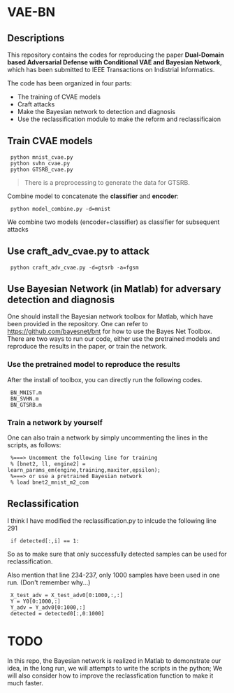 # VAE-BN

## Descriptions

   This repository contains the codes for reproducing the paper **Dual-Domain based Adversarial Defense with Conditional VAE and Bayesian Network**, which has been submitted to IEEE Transactions on Indistrial Informatics. 
     
   The code has been organized in four parts:
   
   * The training of CVAE models
   * Craft attacks
   * Make the Bayesian network to detection and diagnosis
   * Use the reclassification module to make the reform and reclassificaion
   
## Train CVAE models
   
     python mnist_cvae.py
     python svhn_cvae.py
     python GTSRB_cvae.py  
     
   >There is a preprocessing to generate the data for GTSRB.
    
   Combine model to concatenate the **classifier** and **encoder**:
   
     python model_combine.py -d=mnist
     
   We combine two models (encoder+classifier) as classifier for subsequent attacks


## Use craft_adv_cvae.py to attack

     python craft_adv_cvae.py -d=gtsrb -a=fgsm
   
## Use Bayesian Network (in Matlab) for adversary detection and diagnosis

   One should install the Bayesian network toolbox for Matlab, which have been provided in the repository. 
   One can refer to https://github.com/bayesnet/bnt for how to use the Bayes Net Toolbox.
   There are two ways to run our code, either use the pretrained models and reproduce the results in the paper, or train the network.
   
### Use the pretrained model to reproduce the results

   After the install of toolbox, you can directly run the following codes.
   
     BN_MNIST.m
     BN_SVHN.m
     BN_GTSRB.m
     
### Train a network by yourself

   One can also train a network by simply uncommenting the lines in the scripts, as follows:
   
     %===> Uncomment the following line for training
     % [bnet2, ll, engine2] = learn_params_em(engine,training,maxiter,epsilon);
     %===> or use a pretrained Bayesian network
     % load bnet2_mnist_m2_com
   
## Reclassification

   I think I have modified the reclassification.py to inlcude the following line 291
    
     if detected[:,i] == 1: 
    
   So as to make sure that only successfully detected samples can be used for reclassification.
   
   Also mention that line 234-237, only 1000 samples have been used in one run. (Don't remember why...)
   
     X_test_adv = X_test_adv0[0:1000,:,:]
     Y = Y0[0:1000,:]
     Y_adv = Y_adv0[0:1000,:]
     detected = detected0[:,0:1000]

# TODO

   In this repo, the Bayesian network is realized in Matlab to demonstrate our idea, in the long run, we will attempts to write the scripts in the python;
   We will also consider how to improve the reclassfication function to make it much faster.
   
